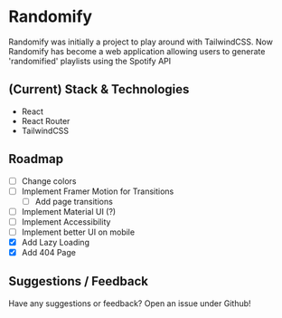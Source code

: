 # Randomify

Randomify was initially a project to play around with TailwindCSS. Now Randomify has become a web application allowing users to generate 'randomified' playlists using the Spotify API

## (Current) Stack & Technologies

- React
- React Router
- TailwindCSS

## Roadmap

- [ ] Change colors
- [ ] Implement Framer Motion for Transitions
  - [ ] Add page transitions
- [ ] Implement Material UI (?)
- [ ] Implement Accessibility
- [ ] Implement better UI on mobile
- [x] Add Lazy Loading
- [x] Add 404 Page

## Suggestions / Feedback

Have any suggestions or feedback? Open an issue under Github!
